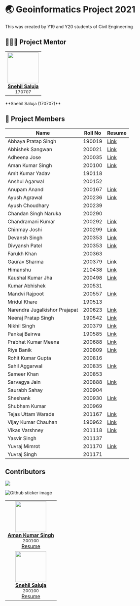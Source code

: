 # 🌏 Geoinformatics Project 2021

This was created by Y19 and Y20 students of Civil Engineering

## 👨🏻‍🏫 Project Mentor

<table>
    <tr>
        <td align="center"><a href="https://github.com/simpleesnehil"><img
                    src="https://avatars.githubusercontent.com/u/86979316?v=4" width="100px;" alt="" /><br><b>Snehil
                    Saluja</b></a><br><sub>170707</sub></td>
    </tr>
</table>
**Snehil Saluja (170707)**

## 👥 Project Members

| Name                          | Roll No | Resume                                                                                        |
| ----------------------------- | ------- | --------------------------------------------------------------------------------------------- |
| Abhaya Pratap Singh           | 190019  | [Link](https://drive.google.com/file/d/1tDHCM_zS5plcAhn1CY3C86Juf31Px6Tg/view?usp=sharing)    |
| Abhishek Sangwan              | 200021  | [Link](https://drive.google.com/file/d/1-igkARvEBN9q_FNoooMTC134hOJNDgiJ/view?usp=sharing)    |
| Adheena Jose                  | 200035  | [Link](https://drive.google.com/file/d/1mVUWHN1iGrfThmykHKejaYySocsQ36YE/view?usp=sharing)    |
| Aman Kumar Singh              | 200100  | [Link](https://amanks-20.github.io/GI_Project_Resume/)                                        |
| Amit Kumar Yadav              | 190118  |
| Anshul Agarwal                | 200152  |
| Anupam Anand                  | 200167  | [Link](https://drive.google.com/file/d/1p4sI1Vk_mPUONu_MVNJxE-ID0OB0MJ34/view?usp=sharing)    |
| Ayush Agrawal                 | 200236  | [Link](https://drive.google.com/file/d/1j8FM9x3Q_U-RvZj3BaKYTkL_TbxI4WQY/view?usp=sharing)    |
| Ayush Choudhary               | 200239  |
| Chandan Singh Naruka          | 200290  |
| Chandramani Kumar             | 200292  | [Link](https://drive.google.com/file/d/1DUpIZfPUG2aTcevTtKK0HanyY5GVPEV0/view?usp=sharinggit) |
| Chinmay Joshi                 | 200299  | [Link](https://drive.google.com/file/d/1mJV2DacQmAwdDuxxEXZtW-eNvb9irxPd/view?usp=sharing)    |
| Devansh Singh                 | 200353  | [Link](https://drive.google.com/file/d/1fPFgUAAfZsBgON3MA2myhk8ojRfUgt0n/view?usp=sharing)    |
| Divyansh Patel                | 200353  | [Link](https://drive.google.com/file/d/1mvGPpuJotvn-PSo2O9PnbHiB-845yiwe/view?usp=sharing)    |
| Farukh Khan                   | 200363  |
| Gaurav Sharma                 | 200379  | [Link](https://drive.google.com/file/d/1jgNzGAasAQmqdBWB-uOG6JPGEAdREnPh/view?usp=sharing)    |
| Himanshu                      | 210438  | [Link](https://drive.google.com/file/d/1EBlO5ha7_4engy2LRMYfUdReU-MltSRk/view?usp=sharing%7D) |
| Kaushal Kumar Jha             | 200498  | [Link](https://drive.google.com/file/d/1qxpPeHLSjecauu5AifMIwbPmr6bgKI4E/view?usp=sharing)    |
| Kumar Abhishek                | 200531  |
| Mandvi Rajpoot                | 200557  | [Link](https://drive.google.com/file/d/1PqsI74KCtEGDm0CZEEtwLK6gSKK_6p8o/view?usp=sharing)    |
| Mridul Khare                  | 190513  |
| Narendra Jugalkishor Prajapat | 200623  | [Link](https://drive.google.com/file/d/1TyEPpZjNkqFE5lxGvXP81roArF4AM7-9/view?usp=sharing)    |
| Neeraj Pratap Singh           | 190542  | [Link](https://drive.google.com/file/d/1p9GfxqEAnh_SqRimSOJG6BmtRxdLhzyl/view?usp=sharing)    |
| Nikhil Singh                  | 200379  | [Link](https://drive.google.com/file/d/1F1tyQndbAyLrQaIEiACz83XO9nRc8r7W/view?usp=sharing)    |
| Pankaj Bairwa                 | 190585  | [Link](https://drive.google.com/file/d/1dGCd8Y2NfJnbfV1vM1ZO56hE1S-06FUU/view?usp=sharing)    |
| Prabhat Kumar Meena           | 200688  | [Link](https://drive.google.com/file/d/1e4u5KwgAiNYbBG875S1VtIH5HAM3xryg/view?usp=sharing)    |
| Riya Banik                    | 200809  | [Link](https://drive.google.com/file/d/1LCjo1HjDxm26GbAfJC5ApistPhlijgce/view?usp=sharing)    |
| Rohit Kumar Gupta             | 200816  |
| Sahil Aggarwal                | 200835  | [Link](https://drive.google.com/file/d/12XShRVSO3fYJtLa8pkN7s82SiCDiqJTA/view?usp=sharing)    |
| Sameer Khan                   | 200853  |
| Sarvagya Jain                 | 200888  | [Link](https://drive.google.com/file/d/1lCJagqwvorxojJ5PNaMe8RV0DdGXPnDu/view?usp=sharing)    |
| Saurabh Sahay                 | 200904  |
| Sheshank                      | 200930  | [Link](https://drive.google.com/file/d/1Gv48voubAl9lH-iznfhvQXjhwEqCJLpS/view?usp=sharing)    |
| Shubham Kumar                 | 200969  |
| Tejas Uttam Warade            | 201167  | [Link](https://drive.google.com/file/d/1LKImamNsgqJ5UtPV_uhCzL8JgQi9v-TI/view?usp=sharing)    |
| Vijay Kumar Chauhan           | 190962  | [Link](https://drive.google.com/file/d/1g70U5FN5xA_UcSogscn2iCDxeWvtUHNZ/view?usp=sharing)    |
| Vikas Varshney                | 201118  | [Link](https://drive.google.com/file/d/1B19lvUZuHajOzPiMGcVfmUG00Qih7K79/view?usp=sharing)    |
| Yasvir Singh                  | 201137  |
| Yuvraj Mimrot                 | 201170  | [Link](https://drive.google.com/file/d/17FZWgH0-5KEvVzUK3ZAulg3bw4zoXewG/view?usp=sharing)    |
| Yuvraj Singh                  | 201171  |

## Contributors

<a href="https://github.com/mrsnhl/giproject/graphs/contributors"><img src="https://contrib.rocks/image?repo=mrsnhl/giproject"></a>

![Github sticker image](https://myoctocat.com/assets/images/base-octocat.svg)

<table>
    <tr>
        <td align="center"><a href="http://www.github.com/amanks-20"><img
                    src="https://avatars.githubusercontent.com/u/85317992?v=4" width="100px;" alt="" /><br><b>Aman Kumar
                    Singh</b></a><br /><sub>200100</sub><br /><a href="https://amanks-20.github.io/GI_Project_Resume/"
                title="Resume">Resume</a></td>
    </tr>
        <tr>
        <td align="center"><a href="http://www.github.com/amanks-20"><img
                    src="https://avatars.githubusercontent.com/u/86979316?v=4" width="100px;" alt="" /><br><b>Snehil Saluja</b></a><br><sub>200100</sub><br><a href="https://amanks-20.github.io/GI_Project_Resume/"
                title="Resume">Resume</a></td>
    </tr>
</table>